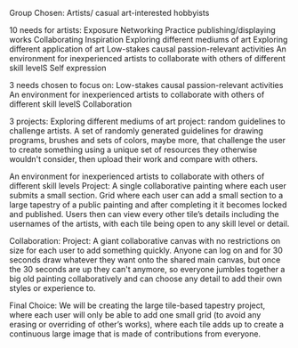Group Chosen: Artists/ casual art-interested hobbyists

10 needs for artists:
Exposure
Networking
Practice
publishing/displaying works
Collaborating
Inspiration
Exploring different mediums of art
Exploring different application of art
Low-stakes causal passion-relevant activities
An environment for inexperienced artists to collaborate with others of different skill levelS
Self expression 

3 needs chosen to focus on:
Low-stakes causal passion-relevant activities
An environment for inexperienced artists to collaborate with others of different skill levelS
Collaboration

3 projects:
Exploring different mediums of art
project: random guidelines to challenge artists.
A set of randomly generated guidelines for drawing programs, brushes and sets of colors, maybe more, that challenge the user to create something using a unique set of resources they otherwise wouldn't consider, then upload their work and compare with others.


An environment for inexperienced artists to collaborate with others of different skill levels
Project: A single collaborative painting where each user submits a small section.
Grid where each user can add a small section to a large tapestry of a public painting and after completing it it becomes locked and published. Users then can view every other tile’s details including the usernames of the artists, with each tile being open to any skill level or detail.


Collaboration:
Project: A giant collaborative canvas with no restrictions on size for each user to add something quickly.
Anyone can log on and for 30 seconds draw whatever they want onto the shared main canvas, but once the 30 seconds are up they can't anymore, so everyone jumbles together a big old painting collaboratively and can choose any detail to add their own styles or experience to.



Final Choice:
We will be creating the large tile-based tapestry project, where each user will only be able to add one small grid (to avoid any erasing or overriding of other’s works), where each tile adds up to create a continuous large image that is made of contributions from everyone.
